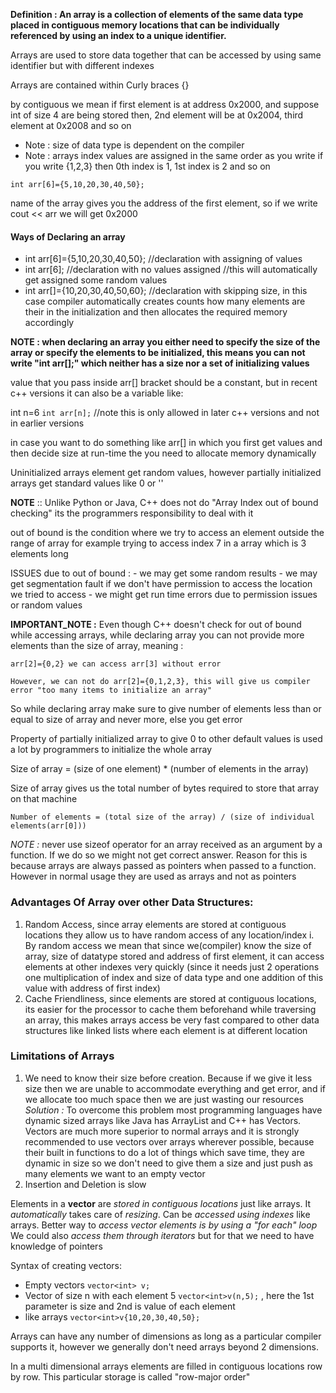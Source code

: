 **Definition : An array is a collection of elements of the same data type placed in contiguous memory locations that can be individually referenced by using an index to a unique identifier.**

Arrays are used to store data together that can be accessed by using same identifier but with different indexes

Arrays are contained within Curly braces {}

by contiguous we mean if first element is at address 0x2000, and suppose int of size 4 are being stored then, 2nd element will be at 0x2004, third element at 0x2008 and so on

- Note : size of data type is dependent on the compiler
- Note : arrays index values are assigned in the same order as you write if you write {1,2,3} then 0th index is 1, 1st index is 2 and so on

`int arr[6]={5,10,20,30,40,50};`

name of the array gives you the address of the first element, so if we write cout << arr  we will get 0x2000

#### **Ways of Declaring an array**
- int arr[6]={5,10,20,30,40,50};  //declaration with assigning of values
- int arr[6];    //declaration with no values assigned      //this will automatically get assigned some random values
- int arr[]={10,20,30,40,50,60}; //declaration with skipping size, in this case compiler automatically creates counts how many elements are their in the initialization and then allocates the required memory accordingly

**NOTE : when declaring an array you either need to specify the size of the array or specify the elements to be initialized, this means you can not write "int arr[];" which neither has a size nor a set of initializing values**

value that you pass inside arr[] bracket should be a constant, but in recent c++ versions it can also be a variable like:

int n=6
`int arr[n];` //note this is only allowed in later c++ versions and not in earlier versions

in case you want to do something like arr[] in which you first get values and then decide size at run-time the you need to allocate memory dynamically

Uninitialized arrays element get random values, however partially initialized arrays get standard values like 0 or ''

**NOTE** :: Unlike Python or Java, C++ does not do "Array Index out of bound checking" its the programmers responsibility to deal with it

out of bound is the condition where we try to access an element outside the range of array for example trying to access index 7 in a array which is 3 elements long

ISSUES due to out of bound : 
    - we may get some random results
    - we may get segmentation fault if we don't have permission to access the location we tried to access
    - we might get run time errors due to permission issues or random values

**IMPORTANT_NOTE :** Even though C++ doesn't check for out of bound while accessing arrays, while declaring array you can not provide more elements than the size of array, meaning : 

` arr[2]={0,2} we can access arr[3] without error `

` However, we can not do arr[2]={0,1,2,3}, this will give us compiler error "too many items to initialize an array" `

So while declaring array make sure to give number of elements less than or equal to size of array and never more, else you get error

Property of partially initialized array to give 0 to other default values is used a lot by programmers to initialize the whole array

Size of array = (size of one element) * (number of elements in the array)

Size of array gives us the total number of bytes required to store that array on that machine

`Number of elements = (total size of the array) / (size of individual elements(arr[0]))`

*NOTE :* never use sizeof operator for an array received as an argument by a function. If we do so we might not get correct answer. Reason for this is because arrays are always passed as pointers when passed to a function. However in normal usage they are used as arrays and not as pointers

### Advantages Of Array over other Data Structures:
1. Random Access, since array elements are stored at contiguous locations they allow us to have random access of any location/index i. By random access we mean that since we(compiler) know the size of array, size of datatype stored and address of first element, it can access elements at other indexes very quickly (since it needs just 2 operations one multiplication of index and size of data type and one addition of this value with address of first index)
2. Cache Friendliness, since elements are stored at contiguous locations, its easier for the processor to cache them beforehand while traversing an array, this makes arrays access be very fast compared to other data structures like linked lists where each element is at different location

### Limitations of Arrays
1. We need to know their size before creation. Because if we give it less size then we are unable to accommodate everything and get error, and if we allocate too much space then we are just wasting our resources
    *Solution :* To overcome this problem most programming languages have dynamic sized arrays like Java has ArrayList and C++ has Vectors. Vectors are much more superior to normal arrays and it is strongly recommended to use vectors over arrays wherever possible, because their built in functions to do a lot of things which save time, they are dynamic in size so we don't need to give them a size and just push as many elements we want to an empty vector
2. Insertion and Deletion is slow


Elements in a **vector** are *stored in contiguous locations* just like arrays. It *automatically* takes care of *resizing*. Can be *accessed using indexes* like arrays.
Better way to *access vector elements is by using a "for each" loop*
We could also *access them through iterators* but for that we need to have knowledge of pointers

Syntax of creating vectors:
- Empty vectors `vector<int> v;`
- Vector of size n with each element 5 `vector<int>v(n,5);` , here the 1st parameter is size and 2nd is value of each element
- like arrays `vector<int>v{10,20,30,40,50};`

Arrays can have any number of dimensions as long as a particular compiler supports it, however we generally don't need arrays beyond 2 dimensions.

In a multi dimensional arrays elements are filled in contiguous locations row by row.
This particular storage is called "row-major order"